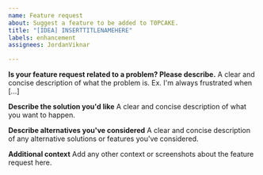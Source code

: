 ```yaml
---
name: Feature request
about: Suggest a feature to be added to T0PCAKE.
title: "[IDEA] INSERTTITLENAMEHERE"
labels: enhancement
assignees: JordanViknar

---
```


**Is your feature request related to a problem? Please describe.**
A clear and concise description of what the problem is. Ex. I'm always frustrated when [...]

**Describe the solution you'd like**
A clear and concise description of what you want to happen.

**Describe alternatives you've considered**
A clear and concise description of any alternative solutions or features you've considered.

**Additional context**
Add any other context or screenshots about the feature request here.
